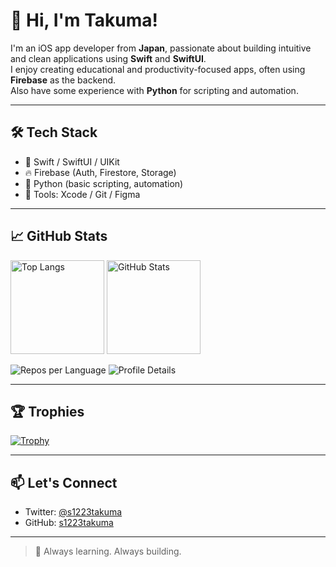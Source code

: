 # 👋 Hi, I'm Takuma!

I'm an iOS app developer from **Japan**, passionate about building intuitive and clean applications using **Swift** and **SwiftUI**.  
I enjoy creating educational and productivity-focused apps, often using **Firebase** as the backend.  
Also have some experience with **Python** for scripting and automation.

---

## 🛠️ Tech Stack

- 📱 Swift / SwiftUI / UIKit  
- 🔥 Firebase (Auth, Firestore, Storage)  
- 🐍 Python (basic scripting, automation)
- 🧪 Tools: Xcode / Git / Figma

---

## 📈 GitHub Stats

<p align="left"> 
  <img alt="Top Langs" height="150px" src="https://github-readme-stats.vercel.app/api/top-langs/?username=s1223takuma&layout=compact&count_private=true&show_icons=true&theme=tokyonight" />
  <img alt="GitHub Stats" height="150px" src="https://github-readme-stats.vercel.app/api?username=s1223takuma&count_private=true&show_icons=true&theme=tokyonight" />
</p>

![Repos per Language](http://github-profile-summary-cards.vercel.app/api/cards/repos-per-language?username=s1223takuma&theme=default)
![Profile Details](http://github-profile-summary-cards.vercel.app/api/cards/profile-details?username=s1223takuma&theme=default)

---

## 🏆 Trophies

[![Trophy](https://github-profile-trophy.vercel.app/?username=s1223takuma&theme=flat&column=7)](https://github.com/ryo-ma/github-profile-trophy)

---

## 📫 Let's Connect

- Twitter: [@s1223takuma](https://twitter.com/s1223takuma)
- GitHub: [s1223takuma](https://github.com/s1223takuma)

---

> 🎯 Always learning. Always building.
